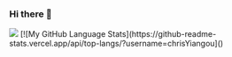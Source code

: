 ### Hi there 👋

<!--
**chrisYiangou/chrisYiangou** is a ✨ _special_ ✨ repository because its `README.md` (this file) appears on your GitHub profile.




Here are some ideas to get you started:

- 🔭 I’m currently working on ...
- 🌱 I’m currently learning ...
- 👯 I’m looking to collaborate on ...
- 🤔 I’m looking for help with ...
- 💬 Ask me about ...
- 📫 How to reach me: ...
- 😄 Pronouns: ...
- ⚡ Fun fact: ...
-->

<img src="https://github-readme-stats.vercel.app/api?username=chrisYiangou&&show_icons=true&title_color=ffffff&icon_color=bb2acf&text_color=daf7dc&bg_color=151515">
[![My GitHub Language Stats](https://github-readme-stats.vercel.app/api/top-langs/?username=chrisYiangou]()
